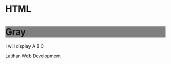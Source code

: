 # HTML
<h1 style="background-color:Gray;">Gray</h1>
<p>I will display &#65; &#66; &#67;</p>
Latihan Web Development
